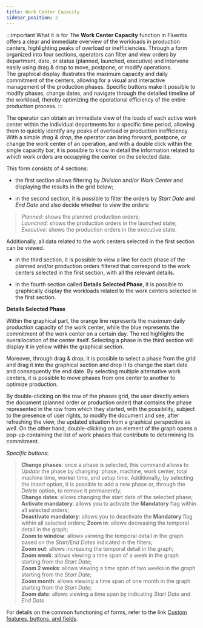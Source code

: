 ```yaml
---
title: Work Center Capacity
sidebar_position: 2
---
```


:::important What it is for
The **Work Center Capacity** function in Fluentis offers a clear and immediate overview of the workloads in production centers, highlighting peaks of overload or inefficiencies. Through a form organized into four sections, operators can filter and view orders by department, date, or status (planned, launched, executive) and intervene easily using drag & drop to move, postpone, or modify operations.     
The graphical display illustrates the maximum capacity and daily commitment of the centers, allowing for a visual and interactive management of the production phases. Specific buttons make it possible to modify phases, change dates, and navigate through the detailed timeline of the workload, thereby optimizing the operational efficiency of the entire production process.
:::

The operator can obtain an immediate view of the loads of each active work center within the individual departments for a specific time period, allowing them to quickly identify any peaks of overload or production inefficiency. 
With a simple *drag & drop*, the operator can bring forward, postpone, or change the work center of an operation, and with a double click within the single capacity bar, it is possible to know in detail the information related to which work orders are occupying the center on the selected date.

This form consists of 4 sections:

- the first section allows filtering by *Division* and/or *Work Center* and displaying the results in the grid below;  

- in the second section, it is possible to filter the orders by *Start Date* and *End Date* and also decide whether to view the orders: 

> *Planned*: shows the planned production orders;               
> *Launched*: shows the production orders in the launched state;                
> *Executive*: shows the production orders in the executive state.          

Additionally, all data related to the work centers selected in the first section can be viewed.

- in the third section, it is possible to view a line for each phase of the planned and/or production orders filtered that correspond to the work centers selected in the first section, with all the relevant details.

- in the fourth section called **Details Selected Phase**, it is possible to graphically display the workloads related to the work centers selected in the first section.

**Details Selected Phase**

Within the graphical part, the orange line represents the maximum daily production capacity of the work center, while the blue represents the commitment of the work center on a certain day. The red highlights the overallocation of the center itself.
Selecting a phase in the third section will display it in yellow within the graphical section.

Moreover, through drag & drop, it is possible to select a phase from the grid and drag it into the graphical section and drop it to change the start date and consequently the end date. By selecting multiple alternative work centers, it is possible to move phases from one center to another to optimize production.

By double-clicking on the row of the phases grid, the user directly enters the document (planned order or production order) that contains the phase represented in the row from which they started, with the possibility, subject to the presence of user rights, to modify the document and see, after refreshing the view, the updated situation from a graphical perspective as well.
On the other hand, double-clicking on an element of the graph opens a pop-up containing the list of work phases that contribute to determining its commitment.

*Specific buttons*:  

> **Change phases**: once a phase is selected, this command allows to *Update* the phase by changing: phase, machine, work center, total machine time, worker time, and setup time. Additionally, by selecting the *Insert* option, it is possible to add a new phase or, through the *Delete* option, to remove it permanently;            
> **Change dates**: allows changing the start date of the selected phase;         
> **Activate mandatory**: allows you to activate the **Mandatory** flag within all selected orders;       
> **Deactivate mandatory**: allows you to deactivate the **Mandatory** flag within all selected orders;
> **Zoom in**: allows decreasing the temporal detail in the graph;          
> **Zoom to window**: allows viewing the temporal detail in the graph based on the *Start/End Dates* indicated in the filters;                    
> **Zoom out**: allows increasing the temporal detail in the graph;              
> **Zoom week**: allows viewing a time span of a week in the graph starting from the *Start Date*;              
> **Zoom 2 weeks**: allows viewing a time span of two weeks in the graph starting from the *Start Date*;     
> **Zoom month**: allows viewing a time span of one month in the graph starting from the *Start Date*;     
> **Zoom date**: allows viewing a time span by indicating *Start Date* and *End Date*.

For details on the common functioning of forms, refer to the link [Custom features, buttons, and fields](/docs/guide/common).